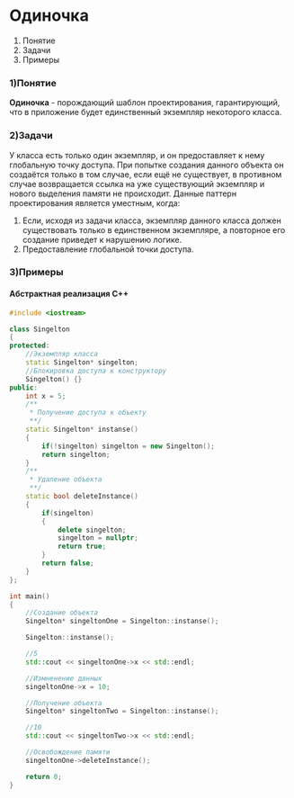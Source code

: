 # Одиночка
1. Понятие
2. Задачи
3. Примеры

### 1)Понятие
**Одиночка** - порождающий шаблон проектирования, гарантирующий, что в приложение будет единственный экземпляр некоторого класса.

### 2)Задачи
У класса есть только один экземпляр, и он предоставляет к нему глобальную точку доступа. При попытке создания данного объекта он создаётся только в том случае, если ещё не существует, в противном случае возвращается ссылка на уже существующий экземпляр и нового выделения памяти не происходит.
Данные паттерн проектирования является уместным, когда:
1. Если, исходя из задачи класса, экземпляр данного класса должен существовать только в единственном экземпляре, а повторное его создание приведет к нарушению логике.
2. Предоставление глобальной точки доступа.

### 3)Примеры
#### Абстрактная реализация C++
```cpp
#include <iostream>

class Singelton
{
protected:
    //Экземпляр класса
    static Singelton* singelton;
    //Блокировка доступа к конструктору
    Singelton() {}
public:
    int x = 5;
    /**
     * Получение доступа к объекту
     **/
    static Singelton* instanse()
    {
        if(!singelton) singelton = new Singelton();
        return singelton;
    }
    /**
     * Удаление объекта
     **/
    static bool deleteInstance()
    {
        if(singelton)
        {
            delete singelton;
            singelton = nullptr;
            return true;
        }
        return false;
    }
};

int main()
{
    //Создание объекта
    Singelton* singeltonOne = Singelton::instanse();

    Singelton::instanse();

    //5
    std::cout << singeltonOne->x << std::endl;

    //Измненение данных
    singeltonOne->x = 10;

    //Получение объекта
    Singelton* singeltonTwo = Singelton::instanse();

    //10
    std::cout << singeltonTwo->x << std::endl;

    //Освобождение памяти
    singeltonOne->deleteInstance();

    return 0;
}
```